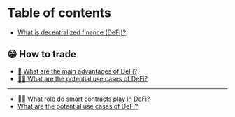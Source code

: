 <h1>Table of contents</h1>
<ul>
<li><a href="README.md">What is decentralized finance (DeFi)? </a></li>
</ul>
<h2>😁 How to trade</h2>
<ul>
<li><a href="ru-he-jiao-yi/defi-de-zhu-yao-you-shi-shi-shi-mo.md">👭 What are the main advantages of DeFi? </a></li>
<li><a href="ru-he-jiao-yi/defi-you-na-xie-qian-zai-yong-li.md">🧑🎨 What are the potential use cases of DeFi? </a></li>
</ul>
<hr />
<ul>
<li><a href="zhi-neng-he-yue-zai-defi-zhong-ban-yan-shi-mo-jiao-se.md">👩🏫 What role do smart contracts play in DeFi? </a></li>
<li><a href="defi-you-na-xie-qian-zai-yong-li.md">What are the potential use cases of DeFi? </a></li>
</ul>